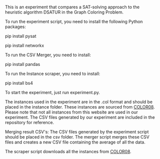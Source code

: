 This is an experiment that compares a SAT-solving approach to the heuristic algorithm DSATUR in the Graph Coloring Problem.

To run the experiment script, you need to install the following Python packages:

pip install pysat

pip install networkx

To run the CSV Merger, you need to install:

pip install pandas

To run the Instance scraper, you need to install:

pip install bs4


To start the experiment, just run experiment.py.

The instances used in the experiment are in the .col format and should be placed in the instance folder. 
These instances are sourced from [COLOR08](https://mat.tepper.cmu.edu/COLOR08/).
Please note that not all instances from this website are used in our experiment.
The CSV files generated by our experiment are included in the repository for reference.

Merging result CSV's:
The CSV files generated by the experiment script should be placed in the csv folder. 
The merger script merges these CSV files and creates a new CSV file containing the average of all the data.

The scraper script downloads all the instances from [COLOR08](https://mat.tepper.cmu.edu/COLOR08/).

